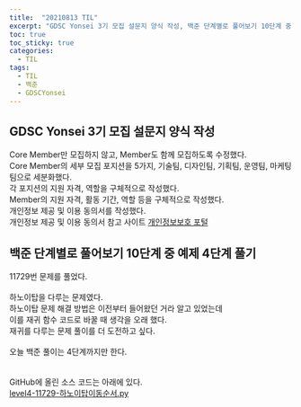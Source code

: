 ```yaml
---
title:  "20210813 TIL"
excerpt: "GDSC Yonsei 3기 모집 설문지 양식 작성, 백준 단계별로 풀어보기 10단계 중 예제 4단계 풀기(11729번)"
toc: true
toc_sticky: true
categories:
  - TIL
tags:
  - TIL
  - 백준
  - GDSCYonsei
---
```


## GDSC Yonsei 3기 모집 설문지 양식 작성
Core Member만 모집하지 않고, Member도 함께 모집하도록 수정했다.  
Core Member의 세부 모집 포지션을 5가지, 기술팀, 디자인팀, 기획팀, 운영팀, 마케팅팀으로 세분화했다.  
각 포지션의 지원 자격, 역할을 구체적으로 작성했다.  
Member의 지원 자격, 활동 기간, 역할 등을 구체적으로 작성했다.  
개인정보 제공 및 이용 동의서를 작성했다.  
개인정보 제공 및 이용 동의서 참고 사이트 [개인정보보호 포털](https://www.privacy.go.kr/inf/gdl/selectBoardList.do)  


## 백준 단계별로 풀어보기 10단계 중 예제 4단계 풀기  
11729번 문제를 풀었다.  
<br>
하노이탑을 다루는 문제였다.  
하노이탑 문제 해결 방법은 이전부터 들어왔던 거라 알고 있었는데  
이를 재귀 함수 코드로 바꿀 때 생각을 오래 했다.  
재귀를 다루는 문제 풀이를 더 도전하고 싶다.  
<br>
오늘 백준 풀이는 4단계까지만 한다.  
<br>
<br>
GitHub에 올린 소스 코드는 아래에 있다.  
[level4-11729-하노이탑이동순서.py](https://github.com/leeryeongsong/baekjoon-step-by-step-python3/blob/main/step10/level4-11729-%ED%95%98%EB%85%B8%EC%9D%B4%ED%83%91%EC%9D%B4%EB%8F%99%EC%88%9C%EC%84%9C.py)  
<br>
